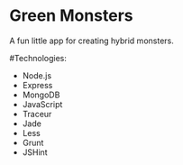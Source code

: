 Green Monsters
===============
A fun little app for creating hybrid monsters.

#Technologies:
- Node.js
- Express
- MongoDB
- JavaScript
- Traceur
- Jade
- Less
- Grunt
- JSHint
